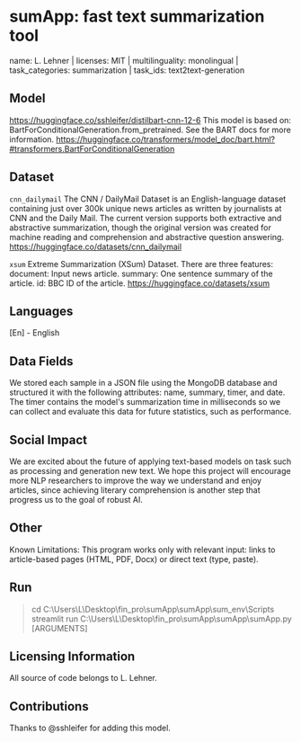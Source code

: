 # sumApp: fast text summarization tool

name: L. Lehner |
licenses: MIT |
multilinguality: monolingual |
task_categories: summarization |
task_ids: text2text-generation 

## Model
https://huggingface.co/sshleifer/distilbart-cnn-12-6
This model is based on:
BartForConditionalGeneration.from_pretrained. See the BART docs for more information.
https://huggingface.co/transformers/model_doc/bart.html?#transformers.BartForConditionalGeneration

## Dataset

 `cnn_dailymail`
  The CNN / DailyMail Dataset is an English-language dataset containing just over 300k unique news articles as written by journalists at CNN and the Daily Mail. The current version supports both extractive and abstractive summarization, though the original version was created for machine reading and comprehension and abstractive question answering.
  https://huggingface.co/datasets/cnn_dailymail

  `xsum`
  Extreme Summarization (XSum) Dataset.
  There are three features:
  document: Input news article.
  summary: One sentence summary of the article.
  id: BBC ID of the article.
  https://huggingface.co/datasets/xsum

## Languages
[En] - English

## Data Fields
We stored each sample in a JSON file using the MongoDB database and structured it with the following attributes: name, summary, timer, and date. The timer contains the model's summarization time in milliseconds so we can collect and evaluate this data for future statistics, such as performance.

## Social Impact
We are excited about the future of applying text-based models on task such as processing and generation new text. We hope this project will encourage more NLP researchers to improve the way we understand and enjoy articles, since achieving literary comprehension is another step that progress us to the goal of robust AI.

## Other 
Known Limitations:
This program works only with relevant input: links to article-based pages (HTML, PDF, Docx) or direct text (type, paste).

## Run

> cd C:\Users\L\Desktop\fin_pro\sumApp\sumApp\sum_env\Scripts
> streamlit run C:\Users\L\Desktop\fin_pro\sumApp\sumApp\sumApp.py [ARGUMENTS]

## Licensing Information
All source of code belongs to L. Lehner.

## Contributions
Thanks to @sshleifer for adding this model.
